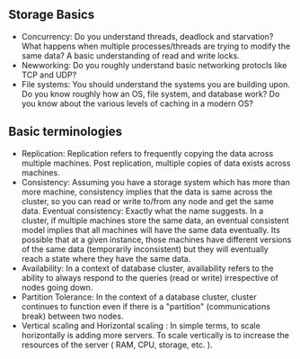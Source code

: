 ## Storage Basics
* Concurrency: Do you understand threads, deadlock and starvation? What happens when multiple processes/threads are trying to modify the same data? A basic understanding of read and write locks.
* Newworking: Do you roughly understand basic networking protocls like TCP and UDP?
* File systems: You should understand the systems you are building upon. Do you know roughly how an OS, file system, and database work? Do you know about the various levels of caching in a modern OS?

## Basic terminologies
* Replication: Replication refers to frequently copying the data across multiple machines. Post replication, multiple copies of data exists across machines. 
* Consistency: Assuming you have a storage system which has more than more machine, consistency implies that the data is same across the cluster, so you can read or write to/from any node and get the same data. Eventual consistency: Exactly what the name suggests. In a cluster, if multiple machines store the same data, an eventual consistent model implies that all machines will have the same data eventually. Its possible that at a given instance, those machines have different versions of the same data (temporarily inconsistent) but they will eventually reach a state where they have the same data.
* Availability: In a context of database cluster, availability refers to the ability to always respond to the queries (read or write) irrespective of nodes going down.
* Partition Tolerance: In the context of a database cluster, cluster continues to function even if there is a "partition" (communications break) between two nodes.
* Vertical scaling and Horizontal scaling : In simple terms, to scale horizontally is adding more servers. To scale vertically is to increase the resources of the server ( RAM, CPU, storage, etc. ). 